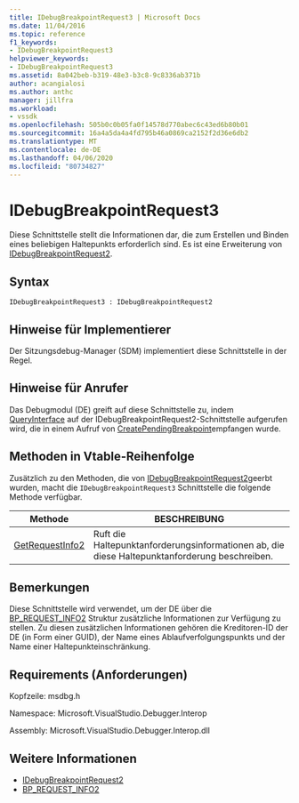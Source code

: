 ```yaml
---
title: IDebugBreakpointRequest3 | Microsoft Docs
ms.date: 11/04/2016
ms.topic: reference
f1_keywords:
- IDebugBreakpointRequest3
helpviewer_keywords:
- IDebugBreakpointRequest3
ms.assetid: 8a042beb-b319-48e3-b3c8-9c8336ab371b
author: acangialosi
ms.author: anthc
manager: jillfra
ms.workload:
- vssdk
ms.openlocfilehash: 505b0c0b05fa0f14578d770abec6c43ed6b80b01
ms.sourcegitcommit: 16a4a5da4a4fd795b46a0869ca2152f2d36e6db2
ms.translationtype: MT
ms.contentlocale: de-DE
ms.lasthandoff: 04/06/2020
ms.locfileid: "80734827"
---
```

# <a name="idebugbreakpointrequest3"></a>IDebugBreakpointRequest3
Diese Schnittstelle stellt die Informationen dar, die zum Erstellen und Binden eines beliebigen Haltepunkts erforderlich sind. Es ist eine Erweiterung von [IDebugBreakpointRequest2](../../../extensibility/debugger/reference/idebugbreakpointrequest2.md).

## <a name="syntax"></a>Syntax

```
IDebugBreakpointRequest3 : IDebugBreakpointRequest2
```

## <a name="notes-for-implementers"></a>Hinweise für Implementierer
 Der Sitzungsdebug-Manager (SDM) implementiert diese Schnittstelle in der Regel.

## <a name="notes-for-callers"></a>Hinweise für Anrufer
 Das Debugmodul (DE) greift auf diese Schnittstelle zu, indem [QueryInterface](/cpp/atl/queryinterface) auf der IDebugBreakpointRequest2-Schnittstelle aufgerufen wird, die in einem Aufruf von [CreatePendingBreakpoint](../../../extensibility/debugger/reference/idebugengine2-creatependingbreakpoint.md)empfangen wurde.

## <a name="methods-in-vtable-order"></a>Methoden in Vtable-Reihenfolge
 Zusätzlich zu den Methoden, die von [IDebugBreakpointRequest2](../../../extensibility/debugger/reference/idebugbreakpointrequest2.md)geerbt wurden, macht die `IDebugBreakpointRequest3` Schnittstelle die folgende Methode verfügbar.

|Methode|BESCHREIBUNG|
|------------|-----------------|
|[GetRequestInfo2](../../../extensibility/debugger/reference/idebugbreakpointrequest3-getrequestinfo2.md)|Ruft die Haltepunktanforderungsinformationen ab, die diese Haltepunktanforderung beschreiben.|

## <a name="remarks"></a>Bemerkungen
 Diese Schnittstelle wird verwendet, um der DE über die [BP_REQUEST_INFO2](../../../extensibility/debugger/reference/bp-request-info2.md) Struktur zusätzliche Informationen zur Verfügung zu stellen. Zu diesen zusätzlichen Informationen gehören die Kreditoren-ID der DE (in Form einer GUID), der Name eines Ablaufverfolgungspunkts und der Name einer Haltepunkteinschränkung.

## <a name="requirements"></a>Requirements (Anforderungen)
 Kopfzeile: msdbg.h

 Namespace: Microsoft.VisualStudio.Debugger.Interop

 Assembly: Microsoft.VisualStudio.Debugger.Interop.dll

## <a name="see-also"></a>Weitere Informationen
- [IDebugBreakpointRequest2](../../../extensibility/debugger/reference/idebugbreakpointrequest2.md)
- [BP_REQUEST_INFO2](../../../extensibility/debugger/reference/bp-request-info2.md)
